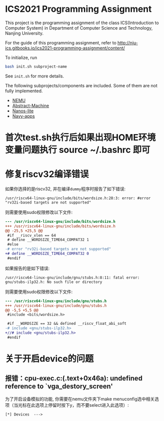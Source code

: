 # ICS2021 Programming Assignment

This project is the programming assignment of the class ICS(Introduction to Computer System)
in Department of Computer Science and Technology, Nanjing University.

For the guide of this programming assignment,
refer to http://nju-ics.gitbooks.io/ics2021-programming-assignment/content/

To initialize, run
```bash
bash init.sh subproject-name
```
See `init.sh` for more details.

The following subprojects/components are included. Some of them are not fully implemented.
* [NEMU](https://github.com/NJU-ProjectN/nemu)
* [Abstract-Machine](https://github.com/NJU-ProjectN/abstract-machine)
* [Nanos-lite](https://github.com/NJU-ProjectN/nanos-lite)
* [Navy-apps](https://github.com/NJU-ProjectN/navy-apps)



# 首次test.sh执行后如果出现HOME环境变量问题执行 source ~/.bashrc 即可



# 修复riscv32编译错误

如果你选择的是riscv32, 并在编译`dummy`程序时报告了如下错误:

```text
/usr/riscv64-linux-gnu/include/bits/wordsize.h:28:3: error: #error "rv32i-based targets are not supported"
```

则需要使用sudo权限修改以下文件:

```diff
--- /usr/riscv64-linux-gnu/include/bits/wordsize.h
+++ /usr/riscv64-linux-gnu/include/bits/wordsize.h
@@ -25,5 +25,5 @@
 #if __riscv_xlen == 64
 # define __WORDSIZE_TIME64_COMPAT32 1
 #else
-# error "rv32i-based targets are not supported"
+# define __WORDSIZE_TIME64_COMPAT32 0
 #endif
```



如果报告的是如下错误:

```text
/usr/riscv64-linux-gnu/include/gnu/stubs.h:8:11: fatal error: gnu/stubs-ilp32.h: No such file or directory
```

则需要使用sudo权限修改以下文件:

```diff
--- /usr/riscv64-linux-gnu/include/gnu/stubs.h
+++ /usr/riscv64-linux-gnu/include/gnu/stubs.h
@@ -5,5 +5,5 @@
 #include <bits/wordsize.h>

 #if __WORDSIZE == 32 && defined __riscv_float_abi_soft
-# include <gnu/stubs-ilp32.h>
+//# include <gnu/stubs-ilp32.h>
 #endif
```



# 关于开启device的问题

## 报错：cpu-exec.c:(.text+0x46a): undefined reference to `vga_destory_screen'

 为了开启设备模拟的功能, 你需要在nemu文件夹下make menuconfig选中相关选项（当光标在此选项上停留时按下y，而不要select进入此选项）:

```
[*] Devices  --->
```



